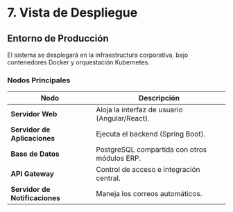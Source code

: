 # 7. Vista de Despliegue

## Entorno de Producción
El sistema se desplegará en la infraestructura corporativa, bajo contenedores Docker y orquestación Kubernetes.

### Nodos Principales
| Nodo | Descripción |
|-------|--------------|
| **Servidor Web** | Aloja la interfaz de usuario (Angular/React). |
| **Servidor de Aplicaciones** | Ejecuta el backend (Spring Boot). |
| **Base de Datos** | PostgreSQL compartida con otros módulos ERP. |
| **API Gateway** | Control de acceso e integración central. |
| **Servidor de Notificaciones** | Maneja los correos automáticos. |

